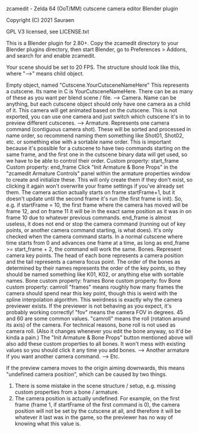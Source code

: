 zcamedit - Zelda 64 (OoT/MM) cutscene camera editor Blender plugin

Copyright (C) 2021 Sauraen

GPL V3 licensed, see LICENSE.txt

This is a Blender plugin for 2.80+. Copy the zcamedit directory to your Blender plugins directory, then start Blender, go to Preferences > Addons, and search for and enable zcamedit.

Your scene should be set to 20 FPS. The structure should look like this,
where "-->" means child object.

Empty object, named "Cutscene.YourCutsceneNameHere"
        This represents a cutscene. Its name in C is YourCutsceneNameHere.
        There can be as many of these as you want per blend scene / file.
--> Camera. 
        Name can be anything, but each cutscene object should only have one
        camera as a child of it. This camera will get animated based on the
        cutscene. This is not exported, you can use one camera and just switch
        which cutscene it's in to preview different cutscenes.
--> Armature. Represents one camera command (contiguous camera shot).
        These will be sorted and processed in name order, so recommend naming
        them something like Shot01, Shot02, etc. or something else with a
        sortable name order. This is important because it's possible for a
        cutscene to have two commands starting on the same frame, and the
        first one in the cutscene binary data will get used, so we have to be
        able to control their order.
    Custom property: start_frame
    Custom property: end_frame
        Click "Init Armature & Bone Props" in the "zcamedit Armature Controls"
        panel within the armature properties window to create and initialize
        these. This will only create them if they don't exist, so clicking it
        again won't overwrite your frame settings if you've already set them.
        The camera action actually starts on frame startFrame+1, but it doesn't
        update until the second frame it's run (the first frame is init). So,
        e.g. if startFrame = 10, the first frame where the camera has moved will
        be frame 12, and on frame 11 it will be in the exact same position as
        it was in on frame 10 due to whatever previous commands.
        end_frame is almost useless, it does not end or stop the camera command
        (running out of key points, or another camera command starting, is what
        does). It's only checked when the camera command starts. In a normal
        cutscene where time starts from 0 and advances one frame at a time, as 
        long as end_frame >= start_frame + 2, the command will work the same.
    Bones. Represent camera key points.
        The head of each bone represents a camera position and the tail
        represents a camera focus point. The order of the bones as determined
        by their names represents the order of the key points, so they should
        be named something like K01, K02, or anything else with sortable names.
        Bone custom property: frames
        Bone custom property: fov
        Bone custom property: camroll
        "frames" means roughly how many frames the camera should spend near
        this key point, though this is weird with the spline interpolation
        algorithm. This weirdness is exactly why the camera previewer exists.
        If the previewer is not behaving as you expect, it's probably working
        correctly!
        "fov" means the camera FOV in degrees. 45 and 60 are some common values.
        "camroll" means the roll (rotation around its axis) of the camera.  For
        technical reasons, bone roll is not used as camera roll. (Also it 
        changes whenever you edit the bone anyway, so it'd be kinda a pain.)
        The "Init Armature & Bone Props" button mentioned above will also add
        these custom properties to all bones. It won't mess with existing values
        so you should click it any time you add bones.
--> Another armature if you want another camera command.
--> Etc.

If the preview camera moves to the origin aiming downwards, this means
"undefined camera position", which can be caused by two things.
1. There is some mistake in the scene structure / setup, e.g. missing custom
properties from a bone / armature.
2. The camera position is actually undefined. For example, on the first frame
(frame 1, if startFrame of the first command is 0), the camera position will
not be set by the cutscene at all, and therefore it will be whatever it last
was in the game, so the previewer has no way of knowing what this value is.
